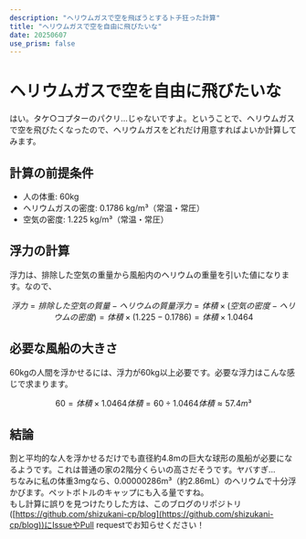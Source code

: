 ```yaml
---
description: "ヘリウムガスで空を飛ぼうとするトチ狂った計算"
title: "ヘリウムガスで空を自由に飛びたいな"
date: 20250607
use_prism: false
---
```

# ヘリウムガスで空を自由に飛びたいな
はい。タケ○コプターのパクリ…じゃないですよ。ということで、ヘリウムガスで空を飛びたくなったので、ヘリウムガスをどれだけ用意すればよいか計算してみます。
## 計算の前提条件
- 人の体重: 60kg  
- ヘリウムガスの密度: 0.1786 kg/m³（常温・常圧）  
- 空気の密度: 1.225 kg/m³（常温・常圧）  
## 浮力の計算
浮力は、排除した空気の重量から風船内のヘリウムの重量を引いた値になります。なので、
```math
浮力 = 排除した空気の質量 - ヘリウムの質量
浮力 = 体積 × (空気の密度 - ヘリウムの密度)
     = 体積 × (1.225 - 0.1786)
     = 体積 × 1.0464
```
## 必要な風船の大きさ
60kgの人間を浮かせるには、浮力が60kg以上必要です。必要な浮力はこんな感じで求まります。
```math
60 = 体積 × 1.0464
体積 = 60 ÷ 1.0464
体積 ≈ 57.4 m³
```
## 結論
割と平均的な人を浮かせるだけでも直径約4.8mの巨大な球形の風船が必要になるようです。これは普通の家の2階分くらいの高さだそうです。ヤバすぎ…  
ちなみに私の体重3mgなら、0.00000286m³（約2.86mL）のヘリウムで十分浮かびます。ペットボトルのキャップにも入る量ですね。  
もし計算に誤りを見つけたりした方は、このブログのリポジトリ([https://github.com/shizukani-cp/blog](https://github.com/shizukani-cp/blog))にIssueやPull requestでお知らせください！
